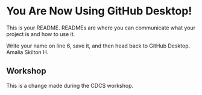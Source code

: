 # You Are Now Using GitHub Desktop!

This is your README. READMEs are where you can communicate what your project is and how to use it.

Write your name on line 6, save it, and then head back to GitHub Desktop.
Amalia Skilton H.

## Workshop 
This is a change made during the CDCS workshop.
